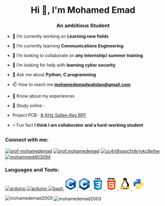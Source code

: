 <h1 align="center">Hi 👋, I'm Mohamed Emad</h1>
<h3 align="center">An ambitious Student</h3>

- 🔭 I’m currently working on **Learning new fields**

- 🌱 I’m currently learning **Communications Engineering**

- 👯 I’m looking to collaborate on **any internship/ summer training**

- 🤝 I’m looking for help with **learning cyber security**

- 💬 Ask me about **Python, C programming**

- 📫 How to reach me **mohamedemadwahdan@gmail.com**

- 📄 Know about my experiences 
- 📄 Study online :
- Project PCB : <a href="https://drive.google.com/drive/folders/1no-NXmibZ9shovAMRmidqNW4xvmkFS8y?usp=sharing" target="blank"> 8-KHz Sallen-Key BPF</a>
- ⚡ Fun fact **I think I am collaborator and a hard-working student**

<h3 align="left">Connect with me:</h3>
<p align="left">
<a href="https://linkedin.com/in/prof-mohamedemad" target="blank"><img align="center" src="https://raw.githubusercontent.com/rahuldkjain/github-profile-readme-generator/master/src/images/icons/Social/linked-in-alt.svg" alt="prof-mohamedemad" height="30" width="40" /></a>
<a href="https://fb.com/prof.mohamedemad" target="blank"><img align="center" src="https://raw.githubusercontent.com/rahuldkjain/github-profile-readme-generator/master/src/images/icons/Social/facebook.svg" alt="prof.mohamedemad" height="30" width="40" /></a>
<a href="https://www.youtube.com/channel/UC4nl8sgOCfxTkrjYKC6ejhw" target="blank"><img align="center" src="https://raw.githubusercontent.com/rahuldkjain/github-profile-readme-generator/master/src/images/icons/Social/youtube.svg" alt="uc4nl8sgocfxtkrjykc6ejhw" height="30" width="40" /></a>
<a href="https://www.hackerrank.com/mohammed403094" target="blank"><img align="center" src="https://raw.githubusercontent.com/rahuldkjain/github-profile-readme-generator/master/src/images/icons/Social/hackerrank.svg" alt="mohammed403094" height="30" width="40" /></a>
</p>

<h3 align="left">Languages and Tools:</h3>
<p align="left"> 
  <a href="https://www.labcenter.com/" target="_blank" rel="noreferrer"> <img src="https://upload.wikimedia.org/wikipedia/en/thumb/5/5a/Proteus_Design_Suite_Atom_Logo.png/120px-Proteus_Design_Suite_Atom_Logo.png" alt="arduino" width="40" height="40"/> </a>
  <a href="https://www.arduino.cc/" target="_blank" rel="noreferrer"> <img src="https://cdn.worldvectorlogo.com/logos/arduino-1.svg" alt="arduino" width="40" height="40"/> </a> <a href="https://www.gnu.org/software/bash/" target="_blank" rel="noreferrer"> <img src="https://www.vectorlogo.zone/logos/gnu_bash/gnu_bash-icon.svg" alt="bash" width="40" height="40"/> </a> <a href="https://www.cprogramming.com/" target="_blank" rel="noreferrer"> <img src="https://raw.githubusercontent.com/devicons/devicon/master/icons/c/c-original.svg" alt="c" width="40" height="40"/> </a> <a href="https://www.w3schools.com/cpp/" target="_blank" rel="noreferrer"> <img src="https://raw.githubusercontent.com/devicons/devicon/master/icons/cplusplus/cplusplus-original.svg" alt="cplusplus" width="40" height="40"/> </a> <a href="https://www.w3schools.com/css/" target="_blank" rel="noreferrer"> <img src="https://raw.githubusercontent.com/devicons/devicon/master/icons/css3/css3-original-wordmark.svg" alt="css3" width="40" height="40"/> </a> <a href="https://www.w3.org/html/" target="_blank" rel="noreferrer"> <img src="https://raw.githubusercontent.com/devicons/devicon/master/icons/html5/html5-original-wordmark.svg" alt="html5" width="40" height="40"/> </a> <a href="https://www.linux.org/" target="_blank" rel="noreferrer"> <img src="https://raw.githubusercontent.com/devicons/devicon/master/icons/linux/linux-original.svg" alt="linux" width="40" height="40"/> </a> <a href="https://www.python.org" target="_blank" rel="noreferrer"> <img src="https://raw.githubusercontent.com/devicons/devicon/master/icons/python/python-original.svg" alt="python" width="40" height="40"/> </a> </p>

<p><img align="left" src="https://github-readme-stats.vercel.app/api/top-langs?username=mohamedemad2003&show_icons=true&locale=en&layout=compact" alt="mohamedemad2003" /></p>

<p>&nbsp;<img align="center" src="https://github-readme-stats.vercel.app/api?username=mohamedemad2003&show_icons=true&locale=en" alt="mohamedemad2003" /></p>

